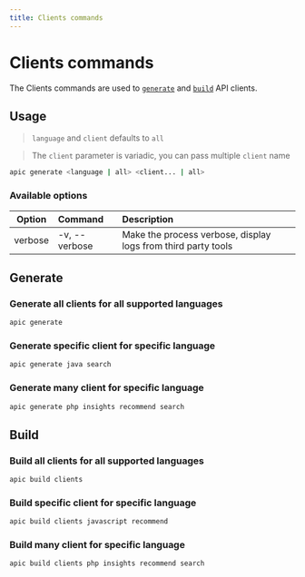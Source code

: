 ```yaml
---
title: Clients commands
---
```


# Clients commands

The Clients commands are used to [`generate`](#generate) and [`build`](#build) API clients.

## Usage

> `language` and `client` defaults to `all`

> The `client` parameter is variadic, you can pass multiple `client` name

```bash
apic generate <language | all> <client... | all>
```

### Available options

| Option  | Command       | Description                                                   |
| ------- | :------------ | :------------------------------------------------------------ |
| verbose | -v, --verbose | Make the process verbose, display logs from third party tools |

## Generate

### Generate all clients for all supported languages

```bash
apic generate
```

### Generate specific client for specific language

```bash
apic generate java search
```

### Generate many client for specific language

```bash
apic generate php insights recommend search
```

## Build

### Build all clients for all supported languages

```bash
apic build clients
```

### Build specific client for specific language

```bash
apic build clients javascript recommend
```

### Build many client for specific language

```bash
apic build clients php insights recommend search
```
